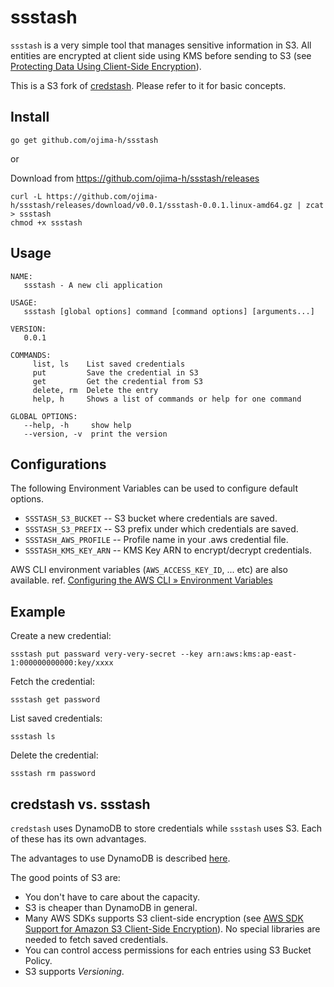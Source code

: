 # ssstash

`ssstash` is a very simple tool that manages sensitive information in S3.
All entities are encrypted at client side using KMS before sending to S3 (see [Protecting Data Using Client-Side Encryption](http://docs.aws.amazon.com/AmazonS3/latest/dev/UsingClientSideEncryption.html)).

This is a S3 fork of [credstash](https://github.com/fugue/credstash). Please refer to it for basic concepts.

## Install

```
go get github.com/ojima-h/ssstash
```

or

Download from https://github.com/ojima-h/ssstash/releases

```
curl -L https://github.com/ojima-h/ssstash/releases/download/v0.0.1/ssstash-0.0.1.linux-amd64.gz | zcat > ssstash
chmod +x ssstash
```

## Usage

```
NAME:
   ssstash - A new cli application

USAGE:
   ssstash [global options] command [command options] [arguments...]

VERSION:
   0.0.1

COMMANDS:
     list, ls    List saved credentials
     put         Save the credential in S3
     get         Get the credential from S3
     delete, rm  Delete the entry
     help, h     Shows a list of commands or help for one command

GLOBAL OPTIONS:
   --help, -h     show help
   --version, -v  print the version
```

## Configurations

The following Environment Variables can be used to configure default options.

- `SSSTASH_S3_BUCKET` -- S3 bucket where credentials are saved.
- `SSSTASH_S3_PREFIX` -- S3 prefix under which credentials are saved.
- `SSSTASH_AWS_PROFILE` -- Profile name in your .aws credential file.
- `SSSTASH_KMS_KEY_ARN` -- KMS Key ARN to encrypt/decrypt credentials.

AWS CLI environment variables (`AWS_ACCESS_KEY_ID`, ... etc) are also available.
ref. [Configuring the AWS CLI » Environment Variables](http://docs.aws.amazon.com/cli/latest/userguide/cli-environment.html)

## Example

Create a new credential:

```
ssstash put passward very-very-secret --key arn:aws:kms:ap-east-1:000000000000:key/xxxx
```

Fetch the credential:

```
ssstash get password
```

List saved credentials:

```
ssstash ls
```

Delete the credential:

```
ssstash rm password
```

## credstash vs. ssstash

`credstash` uses DynamoDB to store credentials while `ssstash` uses S3.
Each of these has its own advantages.

The advantages to use DynamoDB is described [here](https://github.com/fugue/credstash#4-why-dynamodb-for-the-credential-store-why-not-s3).

The good points of S3 are:

* You don't have to care about the capacity.
* S3 is cheaper than DynamoDB in general.
* Many AWS SDKs supports S3 client-side encryption
  (see [AWS SDK Support for Amazon S3 Client-Side Encryption](http://docs.aws.amazon.com/general/latest/gr/aws_sdk_cryptography.html)).
  No special libraries are needed to fetch saved credentials.
* You can control access permissions for each entries using S3 Bucket Policy.
* S3 supports _Versioning_.